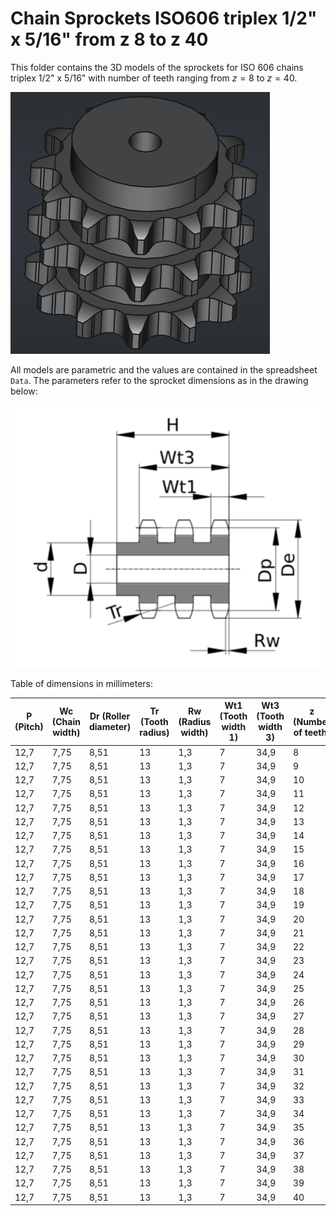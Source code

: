 # Chain Sprockets ISO606 triplex 1/2" x 5/16" from z 8 to z 40

This folder contains the 3D models of the sprockets for ISO 606 chains triplex 1/2" x 5/16" with number of teeth ranging from $z=8$ to $z=40$.

![Image](../images/triplex_screenshot.png "Sprocket Triplex")

All models are parametric and the values are contained in the spreadsheet `Data`.
The parameters refer to the sprocket dimensions as in the drawing below:

![Drawing](../images/triplex_drawing.png "Drawing")

Table of dimensions in millimeters:

P (Pitch)|Wc (Chain width)|Dr (Roller diameter)|Tr (Tooth radius)|Rw (Radius width)|Wt1 (Tooth width 1)|Wt3 (Tooth width 3)|z (Number of teeth)|De (External Diameter)|Dp (pitch diameter)|d (Hub diameter)|D (Hole diameter)|H (Total height)
---|---|---|---|---|---|---|---|---|---|---|---|---
12,7|7,75|8,51|13|1,3|7|34,9|8|37|33,18|20|10|46
12,7|7,75|8,51|13|1,3|7|34,9|9|41|37,13|24|12|46
12,7|7,75|8,51|13|1,3|7|34,9|10|45,2|41,1|28|12|46
12,7|7,75|8,51|13|1,3|7|34,9|11|48,7|45,07|32|14|50
12,7|7,75|8,51|13|1,3|7|34,9|12|53|49,07|35|14|50
12,7|7,75|8,51|13|1,3|7|34,9|13|57,4|53,06|38|14|50
12,7|7,75|8,51|13|1,3|7|34,9|14|61,8|57,07|42|14|50
12,7|7,75|8,51|13|1,3|7|34,9|15|65,5|61,09|46|14|50
12,7|7,75|8,51|13|1,3|7|34,9|16|69,5|65,1|50|16|50
12,7|7,75|8,51|13|1,3|7|34,9|17|73,6|69,11|54|16|50
12,7|7,75|8,51|13|1,3|7|34,9|18|77,8|73,14|58|16|50
12,7|7,75|8,51|13|1,3|7|34,9|19|81,7|77,16|62|16|50
12,7|7,75|8,51|13|1,3|7|34,9|20|85,8|81,19|66|16|50
12,7|7,75|8,51|13|1,3|7|34,9|21|89,7|85,22|70|16|55
12,7|7,75|8,51|13|1,3|7|34,9|22|93,8|89,24|70|16|55
12,7|7,75|8,51|13|1,3|7|34,9|23|98,2|93,27|70|16|55
12,7|7,75|8,51|13|1,3|7|34,9|24|101,8|97,29|75|16|55
12,7|7,75|8,51|13|1,3|7|34,9|25|105,8|101,33|80|16|55
12,7|7,75|8,51|13|1,3|7|34,9|26|110|105,36|85|20|55
12,7|7,75|8,51|13|1,3|7|34,9|27|114|109,4|85|20|55
12,7|7,75|8,51|13|1,3|7|34,9|28|118|113,42|90|20|55
12,7|7,75|8,51|13|1,3|7|34,9|29|122|117,46|95|20|55
12,7|7,75|8,51|13|1,3|7|34,9|30|126,1|121,5|100|20|55
12,7|7,75|8,51|13|1,3|7|34,9|31|130,2|125,54|110|20|55
12,7|7,75|8,51|13|1,3|7|34,9|32|134,3|129,56|110|20|55
12,7|7,75|8,51|13|1,3|7|34,9|33|138,4|133,6|110|20|55
12,7|7,75|8,51|13|1,3|7|34,9|34|142,6|137,64|110|20|55
12,7|7,75|8,51|13|1,3|7|34,9|35|146,7|141,68|110|20|55
12,7|7,75|8,51|13|1,3|7|34,9|36|151|145,72|120|25|55
12,7|7,75|8,51|13|1,3|7|34,9|37|154,6|149,76|120|25|55
12,7|7,75|8,51|13|1,3|7|34,9|38|158,6|153,8|120|25|55
12,7|7,75|8,51|13|1,3|7|34,9|39|162,7|157,83|120|25|55
12,7|7,75|8,51|13|1,3|7|34,9|40|166,8|161,87|120|25|55
